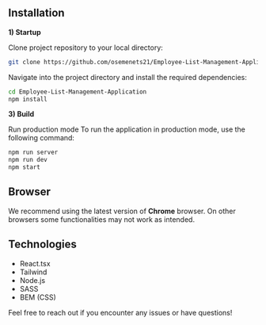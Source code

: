 ## Installation

**1) Startup**

Clone project repository to your local directory:

```bash
git clone https://github.com/osemenets21/Employee-List-Management-Application.git
```

Navigate into the project directory and install the required dependencies:

```bash
cd Employee-List-Management-Application
npm install
```

**3) Build**


Run production mode
To run the application in production mode, use the following command:

```bash
npm run server
npm run dev
npm start

```

## Browser

We recommend using the latest version of **Chrome** browser.
On other browsers some functionalities may not work as intended.


## Technologies

- React.tsx
- Tailwind
- Node.js
- SASS
- BEM (CSS)

Feel free to reach out if you encounter any issues or have questions!

